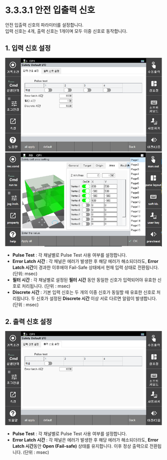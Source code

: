 ﻿# 3.3.3.1 안전 입출력 신호

안전 입출력 신호의 파라미터를 설정합니다.  
입력 신호는 4개, 출력 신호는 1개이며 모두 이중 신호로 동작합니다.


## 1. 입력 신호 설정

![Default Input Image](../../../_assets/safety_io/def_input.PNG)
![작업 공간](../../../_assets/safety_layout/cell_working.PNG)

- **Pulse Test** : 각 채널별로 Pulse Test 사용 여부를 설정합니다.  
- **Error Latch 시간** : 각 채널은 에러가 발생한 후 해당 에러가 해소되더라도, **Error Latch 시간**이 경과한 이후에야 Fail-Safe 상태에서 현재 입력 상태로 전환됩니다. (단위: msec)
- **필터 시간** : 각 채널별로 설정된 **필터 시간** 동안 동일한 신호가 입력되어야 유효한 신호로 처리됩니다. (단위 : msec)  
- **Discrete 시간** : 기본 입력 신호는 두 개의 이중 신호가 동일할 때 유효한 신호로 처리됩니다. 두 신호가 설정된 **Discrete 시간** 이상 서로 다르면 알람이 발생합니다. (단위 : msec)  


## 2. 출력 신호 설정

![Default Output Image](../../../_assets/safety_io/def_output.PNG)

- **Pulse Test** : 각 채널별로 Pulse Test 사용 여부를 설정합니다.  
- **Error Latch 시간** : 각 채널은 에러가 발생한 후 해당 에러가 해소되더라도, **Error Latch 시간**동안 **Open (Fail-safe)** 상태를 유지합니다. 이후 정상 출력으로 전환됩니다. (단위 : msec)  

